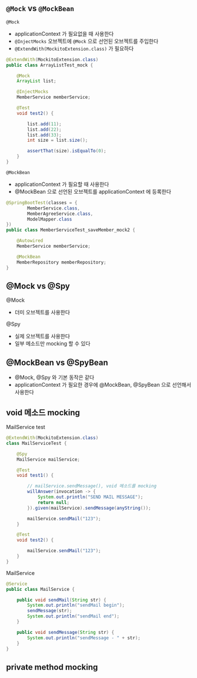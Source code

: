
## `@Mock` vs `@MockBean`
`@Mock`
- applicationContext 가 필요없을 때 사용한다
- `@InjectMocks` 오브젝트에 `@Mock` 으로 선언된 오브젝트를 주입한다
- `@ExtendWith(MockitoExtension.class)` 가 필요하다
```java
@ExtendWith(MockitoExtension.class)
public class ArrayListTest_mock {

    @Mock
    ArrayList list;

    @InjectMocks
    MemberService memberService;

    @Test
    void test2() {

        list.add(11);
        list.add(22);
        list.add(33);
        int size = list.size();

        assertThat(size).isEqualTo(0);
    }
}
```

`@MockBean`
- applicationContext 가 필요할 때 사용한다
- @MockBean 으로 선언된 오브젝트를 applicationContext 에 등록한다
```java
@SpringBootTest(classes = {
        MemberService.class,
        MemberAgreeService.class,
        ModelMapper.class
})
public class MemberServiceTest_saveMember_mock2 {

    @Autowired
    MemberService memberService;

    @MockBean
    MemberRepository memberRepository;
}
```

## @Mock vs @Spy

@Mock
- 더미 오브젝트를 사용한다

@Spy
- 실제 오브젝트를 사용한다
- 일부 메소드만 mocking 할 수 있다

## @MockBean vs @SpyBean
- @Mock, @Spy 와 기본 동작은 같다
- applicationContext 가 필요한 경우에 @MockBean, @SpyBean 으로 선언해서 사용한다

## void 메소드 mocking

MailService test
```java
@ExtendWith(MockitoExtension.class)
class MailServiceTest {

    @Spy
    MailService mailService;

    @Test
    void test1() {

        // mailService.sendMessage(), void 메소드를 mocking
        willAnswer(invocation -> {
            System.out.println("SEND MAIL MESSAGE");
            return null;
        }).given(mailService).sendMessage(anyString());

        mailService.sendMail("123");
    }

    @Test
    void test2() {

        mailService.sendMail("123");
    }
}
```

MailService
```java
@Service
public class MailService {

    public void sendMail(String str) {
        System.out.println("sendMail begin");
        sendMessage(str);
        System.out.println("sendMail end");
    }

    public void sendMessage(String str) {
        System.out.println("sendMessage - " + str);
    }
}
```

## private method mocking

